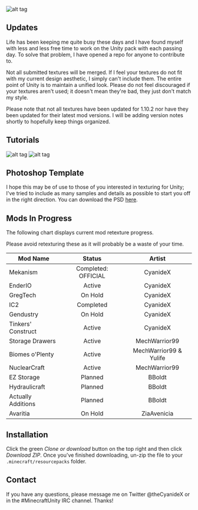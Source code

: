 ![alt tag](http://i.imgur.com/CSXhTzt.png)

Updates
------
Life has been keeping me quite busy these days and I have found myself with less and less free time to work on the Unity pack with each passing day. To solve that problem, I have opened a repo for anyone to contribute to.

Not all submitted textures will be merged. If I feel your textures do not fit with my current design aesthetic, I simply can't include them. The entire point of Unity is to maintain a unified look. Please do not feel discouraged if your textures aren't used; it doesn't mean they're bad, they just don't match my style.

Please note that not all textures have been updated for 1.10.2 nor have they been updated for their latest mod versions. I will be adding version notes shortly to hopefully keep things organized.

Tutorials
------
![alt tag](http://i.imgur.com/9NJg2D3.png)
![alt tag](http://i.imgur.com/sCQTtxS.png)


Photoshop Template
------
I hope this may be of use to those of you interested in texturing for Unity; I've tried to include as many samples and details as possible to start you off in the right direction. You can download the PSD [here](https://dl.dropboxusercontent.com/u/2609913/Minecraft/Unity/unityTemplate.psd?dl=1 "Unity - PSD").

Mods In Progress
------
The following chart displays current mod retexture progress.

Please avoid retexturing these as it will probably be a waste of your time.


| Mod Name            | Status              | Artist                  |
| ------------------  |:-------------:      | :-------------:         |
| Mekanism            | Completed: OFFICIAL | CyanideX                |
| EnderIO             | Active              | CyanideX                |
| GregTech            | On Hold             | CyanideX                |
| IC2                 | Completed           | CyanideX                |
| Gendustry           | On Hold             | CyanideX                |
| Tinkers' Construct  | Active              | CyanideX                |
| Storage Drawers     | Active              | MechWarrior99           |
| Biomes o'Plenty     | Active              | MechWarrior99 & Yulife  |
| NuclearCraft        | Active              | MechWarrior99           |      
| EZ Storage          | Planned             | BBoldt                  |
| Hydraulicraft       | Planned             | BBoldt                  |
| Actually Additions  | Planned             | BBoldt                  |
| Avaritia            | On Hold             | ZiaAvenicia             |

Installation
------
Click the green _Clone or download_ button on the top right and then click _Download ZIP_. Once you've finished downloading, un-zip the file to your `.minecraft/resourcepacks` folder.

Contact
------
If you have any questions, please message me on Twitter @theCyanideX or in the #MinecraftUnity IRC channel. Thanks!
